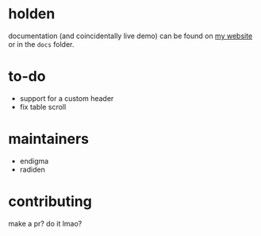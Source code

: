 # holden

documentation (and coincidentally live demo) can be found on [my website](https://projects.cya.cx/holden/) or in the `docs` folder.

# to-do
- support for a custom header
- fix table scroll

# maintainers
- endigma
- radiden

# contributing
make a pr? do it lmao?
